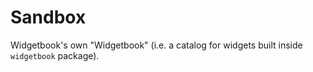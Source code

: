 # Sandbox

Widgetbook's own "Widgetbook" (i.e. a catalog for widgets built inside `widgetbook` package).
